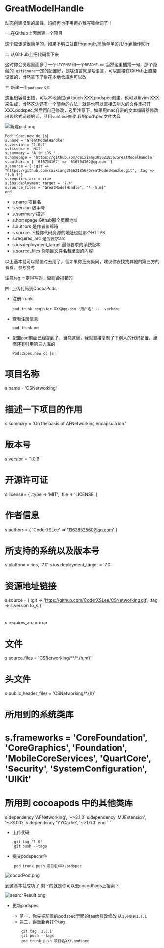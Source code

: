 # GreatModelHandle
动态创建模型的属性，妈妈再也不用担心我写错单词了！

一.在Github上面新建一个项目

这个应该是很简单的，如果不明白就自行google,简简单单的几行git操作就行

二.从GitHub上把代码拿下来

这时你会发现里面多了一个`LICENSE`和一个`README.md`,当然这里插播一句，那个隐藏的`.gitignore`一定的配置好，是啥语言就是啥语言，可以直接在GitHub上直接设置的，当然拿下了后在本地仓库也可以改

三.新建一个`podspec文件`

这里很容易出错，可以本地通过git touch XXX.podspec创建，也可以用vim XXX来生成，当然这边还有一个简单的方法，就是你可以直接去别人的文件里打开XXX.podspec,然后再自己修改，这里注意下，如果用mac自带的文本编辑器修改出现格式问题的话，请用`sublime`修改
我的podspec文件内容


![新建pod.png](http://upload-images.jianshu.io/upload_images/1767433-dd5b505c3737443e.png?imageMogr2/auto-orient/strip%7CimageView2/2/w/1240)


```obj
Pod::Spec.new do |s|
s.name = 'GreatModelHandle'
s.version = '1.0.1'
s.license = 'MIT'
s.summary = 'A in iOS.'
s.homepage = 'https://github.com/caixiang305621856/GreatModelHandle'
s.authors = { '616704162' => '616704162@qq.com' }
s.source = { :git => "https://github.com/caixiang305621856/GreatModelHandle.git", :tag => "1.0.1"}
s.requires_arc = true
s.ios.deployment_target = '7.0'
s.source_files = "GreatModelHandle", "*.{h,m}"
end
```

- s.name 项目名
- s.version 版本号
- s.summary 描述
- s.homepage Github那个页面地址
- s.authors 是作者和邮箱
- s.source 下载你代码资源的地址也就那个HTTPS
- s.requires_arc 是否要求arc
- s.ios.deployment_target 最低要求的系统版本
- s.source_files 你项目文件名和里面的内容

以上基本就可以赋值过去用了，但如果你还有疑问，建议你去找找其他的第三方的看看，参考参考

注意tag 一定得写对，否则会报错的

四. 上传代码到CocoaPods

- 注册 trunk

    ```obj
    pod trunk register XXX@qq.com '用户名' --  verbose

    ```
- 查看注册信息

    ```obj
    pod trunk me
    ```
- 配置pod前面已经提到了，当然这里，我就直接复制了下别人的代码配置，里面还有引用第三方库的

    ```obj
    Pod::Spec.new do |s|
# 项目名称
s.name         = 'CSNetworking'
# 描述一下项目的作用
s.summary      = 'On the basis of AFNetworking encapsulation.'
# 版本号
s.version      = '1.0.8'
# 开源许可证
s.license      = { :type => 'MIT', :file => 'LICENSE' }
# 作者信息
s.authors      = { 'CoderXSLee' => '1363852560@qq.com' }
# 所支持的系统以及版本号
s.platform     = :ios, '7.0'
s.ios.deployment_target = '7.0'
# 资源地址链接
s.source       = { :git => 'https://github.com/CoderXSLee/CSNetworking.git', :tag => s.version.to_s }
#
s.requires_arc = true
# 文件
s.source_files = 'CSNetworking/**/*.{h,m}'
# 头文件
s.public_header_files = 'CSNetworking/*.{h}'
# 所用到的系统类库
# s.frameworks = 'CoreFoundation', 'CoreGraphics', 'Foundation', 'MobileCoreServices', 'QuartCore', 'Security', 'SystemConfiguration', 'UIKit'
# 所用到 cocoapods 中的其他类库
s.dependency 'AFNetworking', '~>3.1.0'
s.dependency 'MJExtension', '~>3.0.13'
s.dependency 'YYCache', '~>1.0.3'
end
    ```

- 上传代码

```obj
    git tag '1.0'
    git push --tags
```

- 提交podspec文件

```obj
    pod trunk push 项目名XXX.podspec
```


![cocodPod.png](http://upload-images.jianshu.io/upload_images/1767433-fc9216670ca51a26.png?imageMogr2/auto-orient/strip%7CimageView2/2/w/1240)

到这基本就成功了  剩下的就是你可以去cocodPods上搜索下


![searchResult.png](http://upload-images.jianshu.io/upload_images/1767433-3efa0709df03c803.png)

- 更新podspec

    - 第一，你先把配置的podspec里面的tag给修改修改 从`1.0变到1.0.1`
    - 第二，得重新再打个tag

    ```obj
        git tag '1.0.1'
        git push --tags
        pod trunk push 项目名XXX.podspec
    ```
